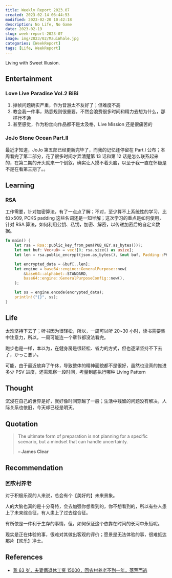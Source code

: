 ```yaml
---
title: Weekly Report 2023.07
created: 2023-02-14 06:44:53
modified: 2023-02-20 10:42:18
description: No Life, No Game
date: 2023-02-19
slug: week-report-2023-07
image: img/2023/02/MauiWhale.jpg
categories: [WeekReport]
tags: [Life, WeekReport]
---
```


Living with Sweet Illusion.

## Entertainment

### Love Live Paradise Vol.2 BiBi

1. 掉帧问题确实严重，作为音游太不友好了；但难度不高
2. 教会我一件事，熟悉规则很重要，不然会浪费很多时间和精力去想为什么，那样行不通
3. 甚至感觉，作为粉丝向作品都不是太及格，Live Mission 还是很痛苦的

### JoJo Stone Ocean Part.II

最近才知道，JoJo 第五部已经更新完毕了，而我的记忆还停留在 Part.I 公布；本周看完了第二部分，花了很多时间才弄清楚第 13 话和第 12 话是怎么联系起来的，在第二期的开头就来一个倒叙，确实让人摸不着头脑，以至于我一直在怀疑是不是在看第三期了。。

## Learning

### RSA

工作需要，针对加密算法，有了一点点了解；不对，至少算不上系统性的学习，比如 x509, PCKS padding 这些名词还是一知半解；这次学习的重点是如何使用，针对 RSA 算法，如何利用公钥、私钥，加密、解密，以传递加密后的自定义数据。

```rust
fn main() {
    let rsa = Rsa::public_key_from_pem(PUB_KEY.as_bytes())?;
    let mut buf: Vec<u8> = vec![0; rsa.size() as usize];
    let len = rsa.public_encrypt(json.as_bytes(), &mut buf, Padding::PKCS1)?;

    let encrypted_data = &buf[..len];
    let engine = base64::engine::GeneralPurpose::new(
        &base64::alphabet::STANDARD,
        base64::engine::GeneralPurposeConfig::new(),
    );

    let ss = engine.encode(encrypted_data);
    println!("{}", ss);
}
```

## Life

太难坚持下去了；听书因为很轻松，所以，一周可以听 20~30 小时，读书需要集中注意力，所以，一周可能连一个章节都没法看完。

跑步也是一样，本以为，在健身房是很轻松、省力的方式，但也逐渐坚持不下去了，かっこ悪い。

可能，由于最近放弃了午休，导致整体的精神面貌都不是很好，虽然也没真的推进多少 PSV 进度，还需观察一段时间，考量到底执行哪种 Living Pattern

## Thought

沉浸在自己的世界是好，就好像时间穿越了一般；生活中残留的问题没有解决，人际关系也依旧，今天却已经是明天。

## Quotation

> The ultimate form of preparation is not planning for a specific scenario, but a mindset that can handle uncertainty.
>
> **– James Clear**

## Recommendation

### 回农村养老

对于积极乐观的人来说，总会有个【美好的】未来景象。

人的大脑也真的是十分奇特，会去加强你想看到的，你不想看到的，所以有些人患上了未来综合征，有人患上了过去综合征。

有所依是一件利于生存的事情，但，如何保证这个依靠在时间的长河中永恒呢。

现实是正在体验的事，很难对其做出客观的评价；愿景是无法体验的事，很难抵达那片【欢乐】净土。

## References

- [我 63 岁，夫妻俩退休工资 15000，回农村养老不到一年，落荒而逃](https://www.163.com/dy/article/HSJ5CVVB05560SWS.html)
